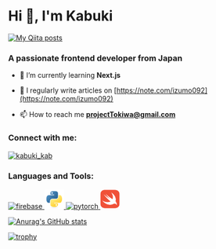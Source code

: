 # Hi 👋, I'm Kabuki

[![My Qiita posts](https://qiita-badge.apiapi.app/s/KokumaruGarasu/posts.svg)](http://qiita.com/KokumaruGarasu)


<h3 ">A passionate frontend developer from Japan</h3>

- 🌱 I’m currently learning **Next.js**

- 📝 I regularly write articles on [https://note.com/izumo092](https://note.com/izumo092)

- 📫 How to reach me **projectTokiwa@gmail.com**

<h3 align="left">Connect with me:</h3>
<p align="left">
<a href="https://instagram.com/kabuki_kab" target="blank"><img align="center" src="https://raw.githubusercontent.com/rahuldkjain/github-profile-readme-generator/master/src/images/icons/Social/instagram.svg" alt="kabuki_kab" height="30" width="40" /></a>
</p>

<h3 align="left">Languages and Tools:</h3>
<p align="left"> <a href="https://firebase.google.com/" target="_blank" rel="noreferrer"> <img src="https://www.vectorlogo.zone/logos/firebase/firebase-icon.svg" alt="firebase" width="40" height="40"/> </a> <a href="https://www.python.org" target="_blank" rel="noreferrer"> <img src="https://raw.githubusercontent.com/devicons/devicon/master/icons/python/python-original.svg" alt="python" width="40" height="40"/> </a> <a href="https://pytorch.org/" target="_blank" rel="noreferrer"> <img src="https://www.vectorlogo.zone/logos/pytorch/pytorch-icon.svg" alt="pytorch" width="40" height="40"/> </a> <a href="https://developer.apple.com/swift/" target="_blank" rel="noreferrer"> <img src="https://raw.githubusercontent.com/devicons/devicon/master/icons/swift/swift-original.svg" alt="swift" width="40" height="40"/> </a> </p>



[![Anurag's GitHub stats](https://github-readme-stats.vercel.app/api?username=acidrefluxreflex&theme=dark)](https://github.com/anuraghazra/github-readme-stats)

[![trophy](https://github-profile-trophy.vercel.app/?username=acidrefluxreflex&theme=darkhub)](https://github.com/ryo-ma/github-profile-trophy&row=2&column=3)

